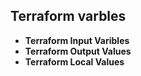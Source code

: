## Terraform varbles
- **Terraform Input Varibles**
- **Terraform Output Values**
- **Terraform Local Values**
